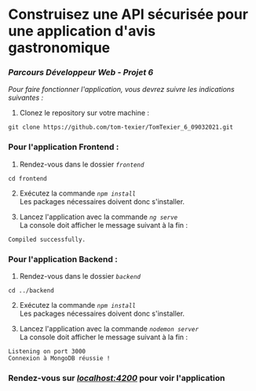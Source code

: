 # Construisez une API sécurisée pour une application d'avis gastronomique

### *Parcours Développeur Web - Projet 6*

*Pour faire fonctionner l'application, vous devrez suivre les indications suivantes :*

1. Clonez le repository sur votre machine :
```
git clone https://github.com/tom-texier/TomTexier_6_09032021.git
```

### Pour l'application Frontend :

1. Rendez-vous dans le dossier *`frontend`*
```
cd frontend
```

2. Exécutez la commande *`npm install`*<br>
Les packages nécessaires doivent donc s'installer.

3. Lancez l'application avec la commande *`ng serve`*<br>
La console doit afficher le message suivant à la fin :

```
Compiled successfully.
```

### Pour l'application Backend :

1. Rendez-vous dans le dossier *`backend`*
```
cd ../backend
```

2. Exécutez la commande *`npm install`*<br>
Les packages nécessaires doivent donc s'installer.

3. Lancez l'application avec la commande *`nodemon server`*<br>
La console doit afficher le message suivant à la fin :

```
Listening on port 3000
Connexion à MongoDB réussie !
```

### Rendez-vous sur *[localhost:4200](localhost:4200)* pour voir l'application
